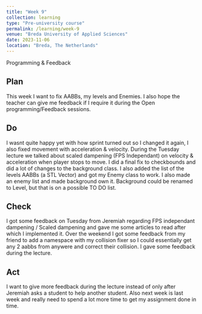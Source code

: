 ```yaml
---
title: "Week 9"
collection: learning
type: "Pre-university course"
permalink: /learning/week-9
venue: "Breda University of Applied Sciences"
date: 2023-11-06
location: "Breda, The Netherlands"
---
```


Programming & Feedback

## Plan

<!---
NOTE: Fill this section in at the beginning of the week!

What do you plan to do this week? What new knowledge do you want to acquire? Do you want to follow any of the learning units for the course? Do you want to work on the assignment for the course? How much time do you estimate you will spend on these tasks?
-->

This week I want to fix AABBs, my levels and Enemies. I also hope the teacher can give me feedback if I require it during the Open programming/Feedback sessions. 

## Do

<!---
NOTE: Fill this in during the week.

What were you actually able to accomplish? Was it more or less than what you planned? Was the amount of time you thought you would spend on it accurate? If not, what took longer than you thought it would?

Provide as much context as possible. Use code snippets or take screenshots of what you were able to accomplish. Please provide references to any additional sources of information that helped you.
-->

I wasnt quite happy yet with how sprint turned out so I changed it again, I also fixed movement with acceleration & velocity. During the Tuesday lecture we talked about scaled dampening (FPS Independant) on velocity & acceleration when player stops to move. I did a final fix to checkbounds and did a lot of changes to the background class. I also added the list of the levels AABBs (a STL Vector) and got my Enemy class to work. I also made an enemy list and made background own it. Background could be renamed to Level, but that is on a possible TO DO list.

## Check

<!--- 
Note: Fill this in at the end of the week.

What went well? What didn't go so well? What was the most important thing you learned this week?

Did you receive any feedback from the lecturer or your peers? If so, what was that feedback? Were you able to incorporate that feedback?

Did you give anyone else feedback? Who did you give feedback to? How did they respond to your feedback?

NOTE: Any source of feedback is feedback!
-->

I got some feedback on Tuesday from Jeremiah regarding FPS independant dampening / Scaled dampening and gave me some articles to read after which I implemented it. Over the weekend I got some feedback from my friend to add a namespace with my collision fixer so I could essentially get any 2 aabbs from anywere and correct their collision. I gave some feedback during the lecture.

## Act

<!---
Note: Fill this in at the end of the week.

What action points can you identify from this week? What would you like to improve? What would you like to continue to strengthen?

If your planned time estimates were not accurate, what would you do to improve them?
-->
I want to give more feedback during the lecture instead of only after Jeremiah asks a student to help another student. Also next week is last week and really need to spend a lot more time to get my assignment done in time.